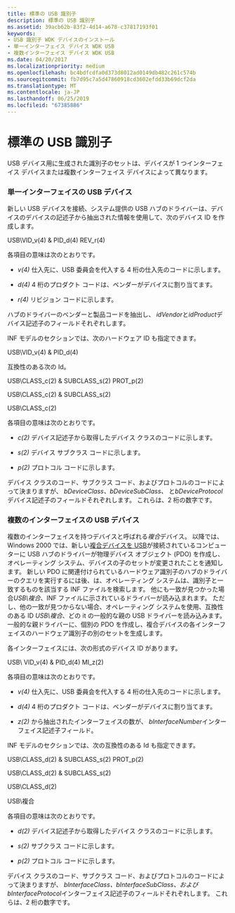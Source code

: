 ```yaml
---
title: 標準の USB 識別子
description: 標準の USB 識別子
ms.assetid: 39acb62b-83f2-4d14-a678-c37817193f01
keywords:
- USB 識別子 WDK デバイスのインストール
- 単一インターフェイス デバイス WDK USB
- 複数インターフェイス デバイス WDK USB
ms.date: 04/20/2017
ms.localizationpriority: medium
ms.openlocfilehash: bc4bdfcdfa0d373d8012ad0149db482c261c574b
ms.sourcegitcommit: fb7d95c7a5d47860918cd3602efdd33b69dcf2da
ms.translationtype: MT
ms.contentlocale: ja-JP
ms.lasthandoff: 06/25/2019
ms.locfileid: "67385886"
---
```

# <a name="standard-usb-identifiers"></a>標準の USB 識別子





<a href="" id="the-set-of-identifiers-generated-for-usb-devices-depends-on-whether-the-device-is-a-single-interface-device-or-a-multiple-interface-device-"></a>USB デバイス用に生成された識別子のセットは、デバイスが 1 つインターフェイス デバイスまたは複数インターフェイス デバイスによって異なります。  

### <a name="single-interface-usb-devices"></a>単一インターフェイスの USB デバイス

新しい USB デバイスを接続、システム提供の USB ハブのドライバーは、デバイスのデバイスの記述子から抽出された情報を使用して、次のデバイス ID を作成します。

USB\\VID_v(4) & PID_d(4) REV_r(4)

各項目の意味は次のとおりです。

-   *v(4)* 仕入先に、USB 委員会を代入する 4 桁の仕入先のコードに示します。

-   *d(4)* 4 桁のプロダクト コードは、ベンダーがデバイスに割り当てます。

-   *r(4)* リビジョン コードに示します。

ハブのドライバーのベンダーと製品コードを抽出し、 *idVendor*と*idProduct*デバイス記述子のフィールドそれぞれします。

INF モデルのセクションでは、次のハードウェア ID も指定できます。

USB\\VID_v(4) & PID_d(4)

互換性のある次の Id。

USB\\CLASS_c(2) & SUBCLASS_s(2) PROT_p(2)

USB\\CLASS_c(2) & SUBCLASS_s(2)

USB\\CLASS_c(2)

各項目の意味は次のとおりです。

-   *c(2)* デバイス記述子から取得したデバイス クラスのコードに示します。

-   *s(2)* デバイス サブクラス コードに示します。

-   *p(2)* プロトコル コードに示します。

デバイス クラスのコード、サブクラス コード、およびプロトコルのコードによって決まりますが、 *bDeviceClass、bDeviceSubClass、* と*bDeviceProtocol*デバイス記述子のフィールドそれぞれします。 これらは、2 桁の数字です。

### <a name="multiple-interface-usb-devices"></a>複数のインターフェイスの USB デバイス

複数のインターフェイスを持つデバイスと呼ばれる*複合*デバイス。 以降では、Windows 2000 では、新しい[複合デバイスを USB](https://docs.microsoft.com/windows-hardware/drivers/ddi/content/index)が接続されているコンピューターに USB ハブのドライバーが物理デバイス オブジェクト (PDO) を作成し、オペレーティング システム、デバイスの子のセットが変更されたことを通知します。 新しい PDO に関連付けられているハードウェア識別子のハブのドライバーのクエリを実行するには後、は、オペレーティング システムは、識別子と一致するものを該当する INF ファイルを検索します。 他にも一致が見つかった場合*USB\\複合*、INF ファイルに示されているドライバーが読み込まれます。 ただし、他の一致が見つからない場合、オペレーティング システムを使用、互換性のある ID *USB\\複合*、どの it の一般的な親の USB ドライバーを読み込みます。 一般的な親ドライバーに、個別の PDO を作成し、複合デバイスの各インターフェイスのハードウェア識別子の別のセットを生成します。

各インターフェイスには、次の形式のデバイス ID があります。

USB\\ VID_v(4) & PID_d(4) MI_z(2)

各項目の意味は次のとおりです。

-   *v(4)* 仕入先に、USB 委員会を代入する 4 桁の仕入先のコードに示します。

-   *d(4)* 4 桁のプロダクト コードは、ベンダーがデバイスに割り当てます。

-   *z(2)* から抽出されたインターフェイスの数が、 *bInterfaceNumber*インターフェイス記述子フィールド。

INF モデルのセクションでは、次の互換性のある Id も指定できます。

USB\\CLASS_d(2) & SUBCLASS_s(2) PROT_p(2)

USB\\CLASS_d(2) & SUBCLASS_s(2)

USB\\CLASS_d(2)

USB\\複合

各項目の意味は次のとおりです。

-   *d(2)* デバイス記述子から取得したデバイス クラスのコードに示します。

-   *s(2)* サブクラス コードに示します。

-   *p(2)* プロトコル コードに示します。

デバイス クラスのコード、サブクラス コード、およびプロトコルのコードによって決まりますが、 *bInterfaceClass、bInterfaceSubClass、および bInterfaceProtocol*インターフェイス記述子のフィールドそれぞれします。 これらは、2 桁の数字です。

 

 





